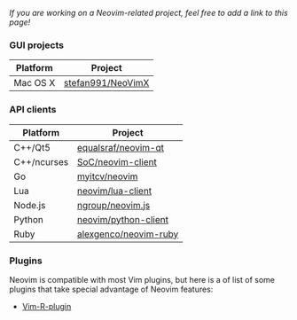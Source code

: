 *If you are working on a Neovim-related project, feel free to add a link to this page!*

### GUI projects

| Platform | Project                                                   |
|----------|-----------------------------------------------------------|
| Mac OS X | [stefan991/NeoVimX](https://github.com/stefan991/NeoVimX) |

### API clients

| Platform    | Project                                                                              |
|-------------|--------------------------------------------------------------------------------------|
| C++/Qt5     | [equalsraf/neovim-qt](https://github.com/equalsraf/neovim-qt)                        |
| C++/ncurses | [SoC/neovim-client](https://github.com/splinterofchaos/neovim-cpp-client-experiment) |
| Go          | [myitcv/neovim](https://github.com/myitcv/neovim)                                    |
| Lua         | [neovim/lua-client](https://github.com/neovim/lua-client)                            |
| Node.js     | [ngroup/neovim.js](https://github.com/ngroup/neovim.js)                              |
| Python      | [neovim/python-client](https://github.com/neovim/python-client)                      |
| Ruby        | [alexgenco/neovim-ruby](https://github.com/alexgenco/neovim-ruby)                    |
### Plugins

Neovim is compatible with most Vim plugins, but here is a of list of some plugins that take special advantage of Neovim features:

- [Vim-R-plugin](https://github.com/jcfaria/Vim-R-plugin)

